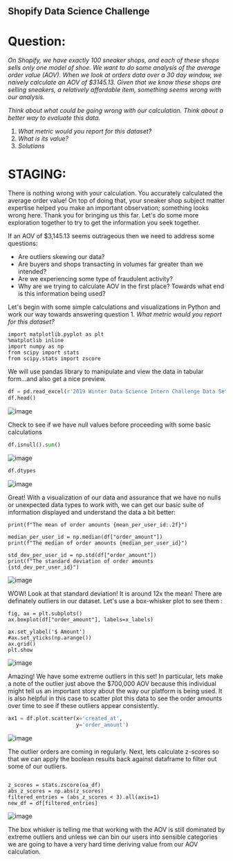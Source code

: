 ## Shopify Data Science Challenge

# Question:

  *On Shopify, we have exactly 100 sneaker shops, and each of these shops sells only one model of shoe. We want to do some analysis of the average order value (AOV). When we look    at orders data over a 30 day window, we naively calculate an AOV of $3145.13. Given that we know these shops are selling sneakers, a relatively affordable item, something seems    wrong with our analysis.*

  *Think about what could be going wrong with our calculation. Think about a better way to evaluate this data.*
  1. *What metric would you report for this dataset?*
  2. *What is its value?*
  3. *Solutions*

# STAGING:

There is nothing wrong with your calculation. You accurately calculated the average order value! On top of doing that, your sneaker shop subject matter expertise helped you make an important observation; something looks wrong here. Thank you for bringing us this far. Let's do some more exploration together to try to get the information you seek together.

If an AOV of $3,145.13 seems outrageous then we need to address some questions:
- Are outliers skewing our data?
- Are buyers and shops transacting in volumes far greater than we intended?
- Are we experiencing some type of fraudulent activity?
- Why are we trying to calculate AOV in the first place? Towards what end is this information being used?

Let's begin with some simple calculations and visualizations in Python and work our way towards answering question 1. *What metric would you report for this dataset?*

```import pandas as pd
import matplotlib.pyplot as plt
%matplotlib inline
import numpy as np
from scipy import stats
from scipy.stats import zscore
```
We will use pandas library to manipulate and view the data in tabular form...and also get a nice preview.
```python
df = pd.read_excel(r'2019 Winter Data Science Intern Challenge Data Set.xlsx')
df.head()
```
![image](https://user-images.githubusercontent.com/75325334/117593336-5ee7be80-b109-11eb-8cbe-1ea1dc126eb3.png)

Check to see if we have null values before proceeding with some basic calculations
```python
df.isnull().sum()
```
![image](https://user-images.githubusercontent.com/75325334/117593350-69a25380-b109-11eb-953f-6c8d8fbe942b.png)
```python
df.dtypes
```
![image](https://user-images.githubusercontent.com/75325334/117593265-4b3c5800-b109-11eb-9b30-26c2031c47e6.png)

Great! With a visualization of our data and assurance that we have no nulls or unexpected data types to work with, we can get our basic suite of information displayed and understand the data a bit better:
```mean_per_user_id = np.mean(df["order_amount"])
print(f"The mean of order amounts {mean_per_user_id:.2f}")

median_per_user_id = np.median(df["order_amount"])
print(f"The median of order amounts {median_per_user_id}")

std_dev_per_user_id = np.std(df["order_amount"])
print(f"The standard deviation of order amounts {std_dev_per_user_id}")
```
![image](https://user-images.githubusercontent.com/75325334/117593791-a0c53480-b10a-11eb-897a-d2a537b92935.png)

WOW! Look at that standard deviation! It is around 12x the mean! There are definately outliers in our dataset. Let's use a box-whisker plot to see them :
```x_labels=["Order Amount"]
fig, ax = plt.subplots()
ax.boxplot(df["order_amount"], labels=x_labels)

ax.set_ylabel('$ Amount')
#ax.set_yticks(np.arange())
ax.grid()
plt.show
```
![image](https://user-images.githubusercontent.com/75325334/117595364-a0c73380-b10e-11eb-99a7-e671ad356745.png)

Amazing! We have some extreme outliers in this set! In particular, lets make a note of the outlier just above the $700,000 AOV because this individual might tell us an important story about the way our platform is being used. It is also helpful in this case to scatter plot this data to see the order amounts over time to see if these outliers appear consistently.

```python
ax1 = df.plot.scatter(x='created_at',
                      y='order_amount')
```

![image](https://user-images.githubusercontent.com/75325334/117595499-00bdda00-b10f-11eb-9769-472a07d7b0f6.png)

The outlier orders are coming in regularly. Next, lets calculate z-scores so that we can apply the boolean results back against dataframe to filter out some of our outliers.
```oa_df = df[['order_amount']]

z_scores = stats.zscore(oa_df)
abs_z_scores = np.abs(z_scores)
filtered_entries = (abs_z_scores < 3).all(axis=1)
new_df = df[filtered_entries]
```
![image](https://user-images.githubusercontent.com/75325334/117595709-8772b700-b10f-11eb-80d7-19a60f84a40a.png)

The box whisker is telling me that working with the AOV is still dominated by extreme outliers and unless we can bin our users into sensible categories we are going to have a very hard time deriving value from our AOV calculation.
